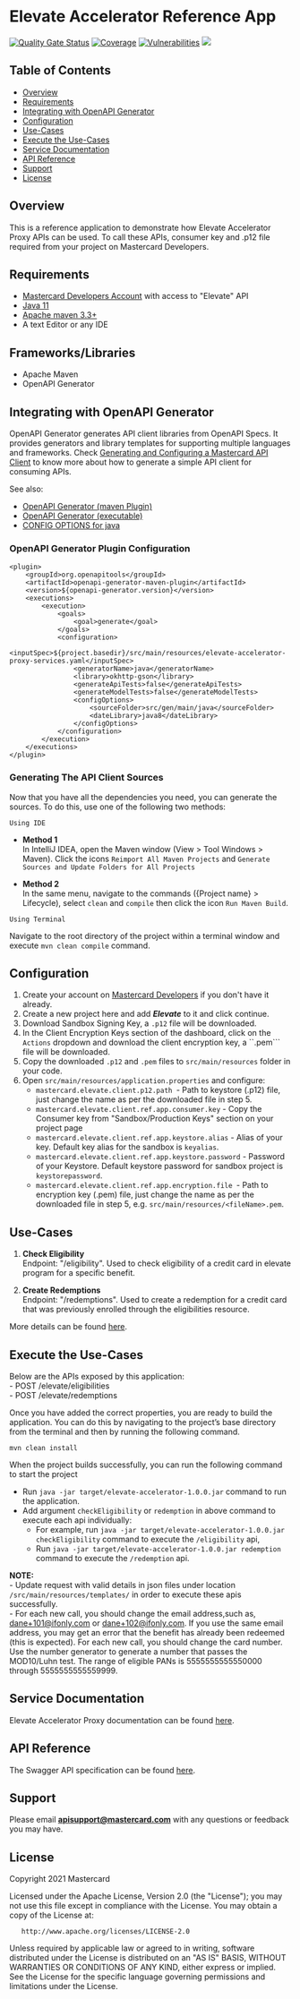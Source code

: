 # Elevate Accelerator Reference App

[![Quality Gate Status](https://sonarcloud.io/api/project_badges/measure?project=Mastercard_elevate-reference-app&metric=alert_status)](https://sonarcloud.io/dashboard?id=Mastercard_elevate-reference-app)
[![Coverage](https://sonarcloud.io/api/project_badges/measure?project=Mastercard_elevate-reference-app&metric=coverage)](https://sonarcloud.io/dashboard?id=Mastercard_elevate-reference-app)
[![Vulnerabilities](https://sonarcloud.io/api/project_badges/measure?project=Mastercard_elevate-reference-app&metric=vulnerabilities)](https://sonarcloud.io/dashboard?id=Mastercard_elevate-reference-app)
[![](https://img.shields.io/badge/License-Apache%202.0-blue.svg)](https://github.com/Mastercard/elevate-reference-app/blob/master/LICENSE)

## Table of Contents
- [Overview](#overview)
- [Requirements](#requirements)
- [Integrating with OpenAPI Generator](#OpenAPI_Generator)
- [Configuration](#configuration)
- [Use-Cases](#use-cases)
- [Execute the Use-Cases](#execute-the-use-cases)
- [Service Documentation](#documentation)
- [API Reference](#api-reference)
- [Support](#support)
- [License](#license)

## Overview  <a name="overview"></a>
This is a reference application to demonstrate how Elevate Accelerator Proxy APIs can be used.
To call these APIs, consumer key and .p12 file required from your project on Mastercard Developers.

## Requirements  <a name="requirements"></a>

- [Mastercard Developers Account](https://developer.mastercard.com/dashboard) with access to "Elevate" API
- [Java 11](http://www.oracle.com/technetwork/java/javase/downloads/index.html)
- [Apache maven 3.3+](https://maven.apache.org/download.cgi)
- A text Editor or any IDE

## Frameworks/Libraries <a name="frameworks"></a>
- Apache Maven
- OpenAPI Generator

## Integrating with OpenAPI Generator <a name="OpenAPI_Generator"></a>

OpenAPI Generator generates API client libraries from OpenAPI Specs. It provides generators and library templates for supporting multiple languages and frameworks.
Check [Generating and Configuring a Mastercard API Client](https://developer.mastercard.com/platform/documentation/security-and-authentication/generating-and-configuring-a-mastercard-api-client/) to know more about how to generate a simple API client for consuming APIs.

See also:

- [OpenAPI Generator (maven Plugin)](https://mvnrepository.com/artifact/org.openapitools/openapi-generator-maven-plugin)
- [OpenAPI Generator (executable)](https://mvnrepository.com/artifact/org.openapitools/openapi-generator-cli)
- [CONFIG OPTIONS for java](https://github.com/OpenAPITools/openapi-generator/blob/master/docs/generators/java.md)

### OpenAPI Generator Plugin Configuration

```
<plugin>
    <groupId>org.openapitools</groupId>
    <artifactId>openapi-generator-maven-plugin</artifactId>
    <version>${openapi-generator.version}</version>
    <executions>
        <execution>
            <goals>
                <goal>generate</goal>
            </goals>
            <configuration>
                <inputSpec>${project.basedir}/src/main/resources/elevate-accelerator-proxy-services.yaml</inputSpec>
                <generatorName>java</generatorName>
                <library>okhttp-gson</library>
                <generateApiTests>false</generateApiTests>
                <generateModelTests>false</generateModelTests>
                <configOptions>
                    <sourceFolder>src/gen/main/java</sourceFolder>
                    <dateLibrary>java8</dateLibrary>
                </configOptions>
            </configuration>
        </execution>
    </executions>
</plugin>
```

### Generating The API Client Sources
Now that you have all the dependencies you need, you can generate the sources. To do this, use one of the following two methods:

```Using IDE```

- **Method 1** <br>
In IntelliJ IDEA, open the Maven window (View > Tool Windows > Maven). Click the icons ```Reimport All Maven Projects``` and ```Generate Sources and Update Folders for All Projects```

- **Method 2** <br>
In the same menu, navigate to the commands ({Project name} > Lifecycle), select ```clean``` and ```compile``` then click the icon ```Run Maven Build```.

```Using Terminal```

Navigate to the root directory of the project within a terminal window and execute ```mvn clean compile``` command.

## Configuration <a name="configuration"></a>
1. Create your account on [Mastercard Developers](https://developer.mastercard.com/) if you don't have it already.
2. Create a new project here and add ***Elevate*** to it and click continue.
3. Download Sandbox Signing Key, a ```.p12``` file will be downloaded.
4. In the Client Encryption Keys section of the dashboard, click on the ```Actions``` dropdown and download the client encryption key, a ``.pem``` file will be downloaded. 
5. Copy the downloaded ```.p12``` and ```.pem``` files to ```src/main/resources``` folder in your code.
6. Open ```src/main/resources/application.properties``` and configure:
    - ```mastercard.elevate.client.p12.path ```- Path to keystore (.p12) file, just change the name as per the downloaded file in step 5. 
    - ```mastercard.elevate.client.ref.app.consumer.key``` - Copy the Consumer key from "Sandbox/Production Keys" section on your project page
    - ```mastercard.elevate.client.ref.app.keystore.alias``` - Alias of your key. Default key alias for the sandbox is ```keyalias```.
    - ```mastercard.elevate.client.ref.app.keystore.password``` -  Password of your Keystore. Default keystore password for sandbox project is ```keystorepassword```.
    - ```mastercard.elevate.client.ref.app.encryption.file ```- Path to encryption key (.pem) file, just change the name as per the downloaded file in step 5, e.g. ```src/main/resources/<fileName>.pem```.

## Use-Cases <a name="use-cases"></a>
1. **Check Eligibility**    
Endpoint: "/eligibility".
Used to check eligibility of a credit card in elevate program for a specific benefit.

2. **Create Redemptions**    
Endpoint: "/redemptions".
Used to create a redemption for a credit card that was previously enrolled through the eligibilities resource.

More details can be found [here](https://developer.mastercard.com/elevate/documentation/use-cases/).    


## Execute the Use-Cases   <a name="execute-the-use-cases"></a>
Below are the APIs exposed by this application:  
       - POST <Host>/elevate/eligibilities      
       - POST <Host>/elevate/redemptions            

Once you have added the correct properties, you are ready to build the application. You can do this by navigating to the project’s base directory from the terminal and then by running the following command.

`mvn clean install`

When the project builds successfully, you can run the following command to start the project  
- Run ```java -jar target/elevate-accelerator-1.0.0.jar``` command to run the application.  
- Add argument ```checkEligibility``` or ```redemption``` in above command to execute each api individually: 
    * For example, run ```java -jar target/elevate-accelerator-1.0.0.jar checkEligibility``` command to execute the ```/eligibility``` api,
    * Run ```java -jar target/elevate-accelerator-1.0.0.jar redemption``` command to execute the ```/redemption``` api.
                                                                               
**NOTE:**   
    - Update request with valid details in json files under location ```/src/main/resources/templates/``` in order to execute these apis successfully.  
    - For each new call, you should change the email address,such as, dane+101@ifonly.com or dane+102@ifonly.com. If you use the same email address, you may get an error that the benefit has already been redeemed (this is expected). For each new call, you should change the card number. Use the number generator to generate a number that passes the MOD10/Luhn test. The range of eligible PANs is 5555555555550000 through 5555555555559999.

## Service Documentation <a name="documentation"></a>

Elevate Accelerator Proxy documentation can be found [here](https://developer.mastercard.com/elevate/documentation/use-cases/).


## API Reference <a name="api-reference"></a>
The Swagger API specification can be found [here](https://developer.mastercard.com/elevate/documentation/api-reference/).

## Support <a name="support"></a>
Please email **apisupport@mastercard.com** with any questions or feedback you may have.


## License <a name="license"></a>
<p>Copyright 2021 Mastercard</p>
<p>Licensed under the Apache License, Version 2.0 (the "License"); you may not use this file except in compliance with
the License. You may obtain a copy of the License at:</p>
<pre><code>   http://www.apache.org/licenses/LICENSE-2.0
</code></pre>
<p>Unless required by applicable law or agreed to in writing, software distributed under the License is distributed on
an "AS IS" BASIS, WITHOUT WARRANTIES OR CONDITIONS OF ANY KIND, either express or implied. See the License for the
specific language governing permissions and limitations under the License.</p>
